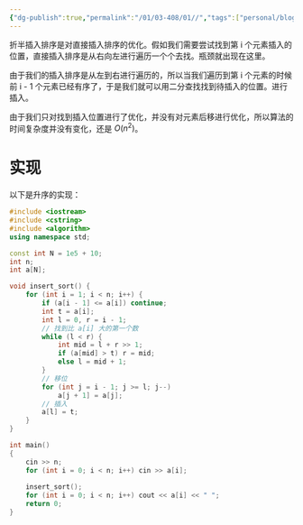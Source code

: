 ```yaml
---
{"dg-publish":true,"permalink":"/01/03-408/01//","tags":["personal/blog","algorithm/sorting","algorithm/模板题"]}
---
```


折半插入排序是对直接插入排序的优化。假如我们需要尝试找到第 i 个元素插入的位置，直接插入排序是从右向左进行遍历一个个去找。瓶颈就出现在这里。

由于我们的插入排序是从左到右进行遍历的，所以当我们遍历到第 i 个元素的时候前 i - 1 个元素已经有序了，于是我们就可以用二分查找找到待插入的位置。进行插入。

由于我们只对找到插入位置进行了优化，并没有对元素后移进行优化，所以算法的时间复杂度并没有变化，还是 $\displaystyle O(n^2)$。
# 实现
以下是升序的实现：
```c++
#include <iostream>
#include <cstring>
#include <algorithm>
using namespace std;

const int N = 1e5 + 10;
int n;
int a[N];

void insert_sort() {
    for (int i = 1; i < n; i++) {
        if (a[i - 1] <= a[i]) continue;
        int t = a[i];
        int l = 0, r = i - 1;
        // 找到比 a[i] 大的第一个数
        while (l < r) {
            int mid = l + r >> 1;
            if (a[mid] > t) r = mid;
            else l = mid + 1;
        }
        // 移位
        for (int j = i - 1; j >= l; j--) 
            a[j + 1] = a[j];
        // 插入
        a[l] = t;
    }
}

int main()
{
    cin >> n;
    for (int i = 0; i < n; i++) cin >> a[i];
    
    insert_sort();
    for (int i = 0; i < n; i++) cout << a[i] << " ";
    return 0;
}
```